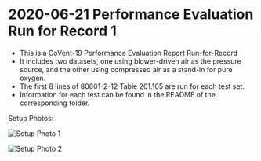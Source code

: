 # 2020-06-21 Performance Evaluation Run for Record 1

- This is a CoVent-19 Performance Evaluation Report Run-for-Record
- It includes two datasets, one using blower-driven air as the pressure source, and the other using compressed air as a stand-in for pure oxygen.
- The first 8 lines of 80601-2-12 Table 201.105 are run for each test set.
- Information for each test can be found in the README of the corresponding folder.

Setup Photos:

![Setup Photo 1](SetupPhoto1.jpeg)

![Setup Photo 2](SetupPhoto2.jpeg)

